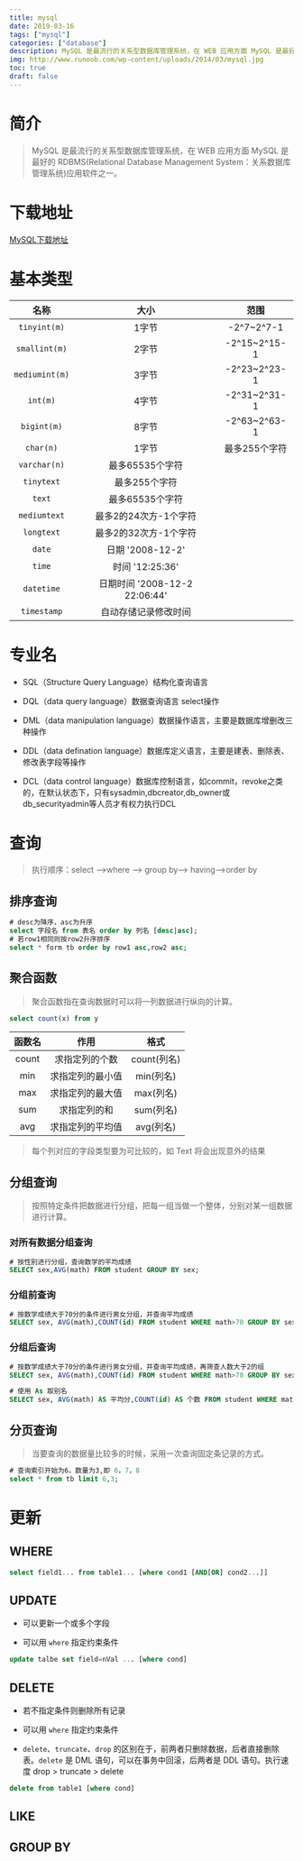 ```yaml
---
title: mysql
date: 2019-03-16
tags: ["mysql"]
categories: ["database"]
description: MySQL 是最流行的关系型数据库管理系统，在 WEB 应用方面 MySQL 是最好的 RDBMS(Relational Database Management System：关系数据库管理系统)应用软件之一。
img: http://www.runoob.com/wp-content/uploads/2014/03/mysql.jpg
toc: true
draft: false
---
```


# 简介

> MySQL 是最流行的关系型数据库管理系统，在 WEB 应用方面 MySQL 是最好的 RDBMS(Relational Database Management System：关系数据库管理系统)应用软件之一。

# 下载地址
[MySQL下载地址](http://dev.mysql.com/downloads/mysql/)

# 基本类型

名称|大小|范围
:-:|:-:|:-:
`tinyint(m)`|1字节|-2^7~2^7-1
`smallint(m)`|2字节|-2^15~2^15-1
`mediumint(m)`|3字节|-2^23~2^23-1
`int(m)`|4字节|-2^31~2^31-1
`bigint(m)`|8字节|-2^63~2^63-1
`char(n)`|1字节|最多255个字符
`varchar(n)`|最多65535个字符
`tinytext`|最多255个字符
`text`|最多65535个字符
`mediumtext`|最多2的24次方-1个字符
`longtext`|最多2的32次方-1个字符
`date`|日期 '2008-12-2'
`time`|时间 '12:25:36'
`datetime`|日期时间 '2008-12-2 22:06:44'
`timestamp`|自动存储记录修改时间

<!--more-->

# 专业名

+ SQL（Structure Query Language）结构化查询语言

+ DQL（data query language）数据查询语言 select操作

+ DML（data manipulation language）数据操作语言，主要是数据库增删改三种操作

+ DDL（data defination language）数据库定义语言，主要是建表、删除表、修改表字段等操作

+ DCL（data control language）数据库控制语言，如commit，revoke之类的，在默认状态下，只有sysadmin,dbcreator,db_owner或db_securityadmin等人员才有权力执行DCL


# 查询

> 执行顺序：select –>where –> group by–> having–>order by

## 排序查询

```sql
# desc为降序，asc为升序
select 字段名 from 表名 order by 列名 [desc|asc];
# 若row1相同则按row2升序排序
select * form tb order by row1 asc,row2 asc;
```

## 聚合函数

> 聚合函数指在查询数据时可以将一列数据进行纵向的计算。

```sql
select count(x) from y
```

函数名|作用|格式
:-:|:-:|:-:
count|求指定列的个数|count(列名)
min|求指定列的最小值|min(列名)
max|求指定列的最大值|max(列名)
sum|求指定列的和|sum(列名)
avg|求指定列的平均值|avg(列名)

> 每个列对应的字段类型要为可比较的，如 Text 将会出现意外的结果

## 分组查询

> 按照特定条件把数据进行分组，把每一组当做一个整体，分别对某一组数据进行计算。

### 对所有数据分组查询

```sql
# 按性别进行分组，查询数学的平均成绩
SELECT sex,AVG(math) FROM student GROUP BY sex;
```

### 分组前查询

```sql
# 按数学成绩大于70分的条件进行男女分组，并查询平均成绩
SELECT sex, AVG(math),COUNT(id) FROM student WHERE math>70 GROUP BY sex;
```

### 分组后查询 

```sql
# 按数学成绩大于70分的条件进行男女分组，并查询平均成绩，再筛查人数大于2的组
SELECT sex, AVG(math),COUNT(id) FROM student WHERE math>70 GROUP BY sex HAVING COUNT(id)>2;

# 使用 As 取别名
SELECT sex, AVG(math) AS 平均分,COUNT(id) AS 个数 FROM student WHERE math>70 GROUP BY sex HAVING 个数>2;
```

## 分页查询

> 当要查询的数据量比较多的时候，采用一次查询固定条记录的方式。

```sql
# 查询索引开始为6，数量为3,即 6，7，8
select * from tb limit 6,3;
```


# 更新

## WHERE

```sql
select field1... from table1... [where cond1 [AND[OR] cond2...]]
```

## UPDATE

+ 可以更新一个或多个字段

+ 可以用 `where` 指定约束条件

```sql
update talbe set field=nVal ... [where cond]
```

## DELETE

+ 若不指定条件则删除所有记录

+ 可以用 `where` 指定约束条件

+ `delete`、`truncate`、`drop` 的区别在于，前两者只删除数据，后者直接删除表。`delete` 是 DML 语句，可以在事务中回滚，后两者是 DDL 语句。执行速度 drop > truncate > delete

```sql
delete from table1 [where cond]
```


## LIKE


## GROUP BY